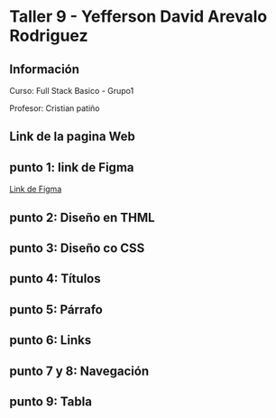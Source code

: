 <h1>Taller 9 - Yefferson David Arevalo Rodriguez</h1>

<h2>Información</h2>
<p>Curso: Full Stack Basico - Grupo1</p>
<p>Profesor: Cristian patiño</p>

<h2>Link de la pagina Web</h2>


<h2>punto 1: link de Figma</h2>
<a href="https://www.figma.com/file/Y30NJHffiC39oV4HdwTVrm/Yefferson-Arevalo-Rodriguez?type=design&node-id=0%3A1&mode=design&t=rT5g9gd1HMpUFZdY-1">Link de Figma</a>

<h2>punto 2: Diseño en THML</h2>

<h2>punto 3: Diseño co CSS</h2>

<h2>punto 4: Títulos</h2>

<h2>punto 5: Párrafo</h2>

<h2>punto 6: Links</h2>

<h2>punto 7 y 8: Navegación</h2>

<h2>punto 9: Tabla</h2>